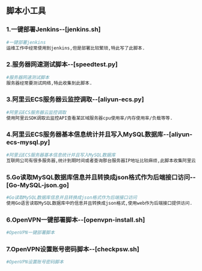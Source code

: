 ## 脚本小工具

### 1.一键部署Jenkins--[jenkins.sh]

```bash
#一键部署jenkins
运维工作中经常使用到jenkins,但是部署比较繁琐,特此写了此脚本.
```

### 2.服务器网速测试脚本--[speedtest.py]

```bash
#服务器网速测试脚本
服务器经常要测试网络,特此收集到此脚本.
```

### 3.阿里云ECS服务器云监控调取--[aliyun-ecs.py]

```bash
#阿里云ECS服务器云监控调取
使用阿里云SDK调取云监控API查看某区域服务器cpu使用率/内存使用率/负载等等.
```
### 4.阿里云ECS服务器基本信息统计并且写入MySQL数据库--[aliyun-ecs-mysql.py]

```bash
#阿里云ECS服务器基本信息统计并且写入MySQL数据库
互联网公司有很多服务器,统计到期时间或者查询那台服务器IP地址比较麻烦,此脚本收集阿里云ECS实例所有信息并且写入MySQL数据库,方便后期的统计与查询.
```
### 5.Go读取MySQL数据库信息并且转换成json格式作为后端接口访问--[Go-MySQL-json.go]

```bash
#Go读取MySQL数据库信息并且转换成json格式作为后端接口访问
使用Go语言读取MySQL数据库中的信息并且转换成json格式,使用web作为后端接口提供访问.
```
### 6.OpenVPN一键部署脚本--[openvpn-install.sh]

```bash
#OpenVPN一键部署脚本
```
### 7.OpenVPN设置账号密码脚本--[checkpsw.sh]

```bash
#OpenVPN设置账号密码脚本
```
